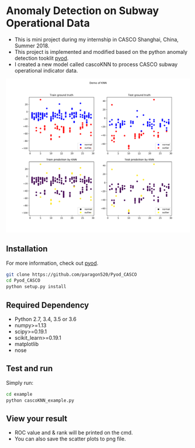 # Anomaly Detection on Subway Operational Data 
- This is mini project during my internship in CASCO Shanghai, China, Summer 2018. 
- This project is implemented and modified based on the python anomaly detection tooklit [pyod]. 
- I created a new model called cascoKNN to process CASCO subway operational indicator data. 
 
![](/examples/KNN.png)

## Installation 
For more information, check out [pyod].
```sh
git clone https://github.com/paragon520/Pyod_CASCO 
cd Pyod_CASCO
python setup.py install

``` 
## Required Dependency
- Python 2.7, 3.4, 3.5 or 3.6
- numpy>=1.13
- scipy>=0.19.1
- scikit_learn>=0.19.1
- matplotlib                      
- nose   

## Test and run  

Simply run: 
```sh
cd example
python cascoKNN_example.py
```

## View your result 
- ROC value and & rank will be printed on the cmd.
- You can also save the scatter plots to png file.
 

 [pyod]: https://github.com/yzhao062/Pyod
[yzhao062]: https://github.com/yzhao062/Pyod
